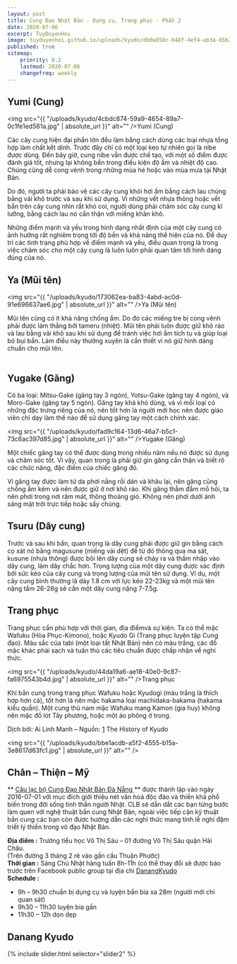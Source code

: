 ```yaml
---
layout: post
title: Cung Đạo Nhật Bản - Dụng cụ, Trang phục - Phần 2
date: 2020-07-06
excerpt: TuyDuyenHoi
image: tuyduyenhoi.github.io/uploads/kyudo/db0a850c-b48f-4ef4-ab3a-65b2f6e1bfec.jpg
published: true
sitemap:
    priority: 0.2
    lastmod: 2020-07-06
    changefreq: weekly
---
```


## Yumi (Cung)

<span class="image right"><img src="{{ "/uploads/kyudo/4cbdc874-59a9-4654-89a7-0c1fe1ed561a.jpg" | absolute_url }}" alt="" />Yumi (Cung)</span>

Các cây cung hiện đại phần lớn đều làm bằng cách dùng các loại nhựa tổng hợp làm chất kết dính. Trước đây chỉ có một loại keo tự nhiên gọi là nibe được dùng. Đến bây giờ, cung nibe vẫn được chế tạo, với một số điểm được đánh giá tốt, nhưng lại không bền trong điều kiện độ ẩm và nhiệt độ cao. Chúng cũng dễ cong vênh trong những mùa hè hoặc vào mùa mưa tại Nhật Bản.

Do đó, người ta phải bảo vệ các cây cung khỏi hơi ẩm bằng cách lau chúng bằng vải khô trước và sau khi sử dụng. Vì những vết nhựa thông hoặc vết bẩn trên cây cung nhìn rất khó coi, người dùng phải chăm sóc cây cung kĩ lưỡng, bằng cách lau nó cẩn thận với miếng khăn khô.

Những điểm mạnh và yếu trong hình dạng nhất định của một cây cung có ảnh hưởng rất nghiêm trọng tới độ bền và khả năng thể hiện của nó. Để duy trì các tình trạng phù hợp về điểm mạnh và yếu, điều quan trọng là trong việc chăm sóc cho một cây cung là luôn luôn phải quan tâm tới hình dáng đúng của nó.

## Ya (Mũi tên)

<span class="image left"><img src="{{ "/uploads/kyudo/173062ea-ba83-4abd-ac0d-91e696637ae6.jpg" | absolute_url }}" alt="" />Ya (Mũi tên)</span>

Mũi tên cũng có ít khả năng chống ẩm. Do đó các miếng tre bị cong vênh phải được làm thẳng bởi tameru (nhiệt). Mũi tên phải luôn được giữ khô ráo và lau bằng vải khô sau khi sử dụng để tránh việc hơi ẩm tích tụ và giúp loại bỏ bụi bẩn. Làm điều này thường xuyên là cần thiết vì nó giữ hình dáng chuẩn cho mũi tên.<br/><br/>

## Yugake (Găng)

Có ba loại: Mitsu-Gake (găng tay 3 ngón), Yotsu-Gake (găng tay 4 ngón), và Moro-Gake (găng tay 5 ngón). Găng tay khá khó dùng, và vì mỗi loại có những đặc trưng riêng của nó, nên tốt hơn là người mới học nên được giáo viên chỉ dạy làm thế nào để sử dụng găng tay một cách chính xác.

<span class="image right"><img src="{{ "/uploads/kyudo/fad9c164-13d6-46a7-b5c1-73c6ac397d85.jpg" | absolute_url }}" alt="" />Yugake (Găng)</span>

Một chiếc găng tay có thể được dùng trong nhiều năm nếu nó được sử dụng và chăm sóc tốt. Vì vậy, quan trọng là phải giữ gìn găng cẩn thận và biết rõ các chức năng, đặc điểm của chiếc găng đó.

Vì găng tay được làm từ da phơi nắng rồi dán và khâu lại, nên găng cũng chống ẩm kém và nên được giữ ở nơi khô ráo. Khi găng thẫm đẫm mồ hôi, ta nên phơi trong nơi râm mát, thông thoáng gió. Không nên phơi dưới ánh sáng mặt trời trực tiếp hoặc sấy chúng.

## Tsuru (Dây cung)

Trước và sau khi bắn, quan trọng là dây cung phải được giữ gìn bằng cách cọ xát nó bằng magusune (miếng vải dệt) để từ đó thông qua ma sát, kusune (nhựa thông) được bôi lên dây cung sẽ chảy ra và thấm nhập vào dây cung, làm dây chắc hơn. Trọng lượng của một dây cung được xác định bởi sức kéo của cây cung và trọng lượng của mũi tên sử dụng. Ví dụ, một cây cung bình thường là dày 1.8 cm với lực kéo 22-23kg và một mũi tên nặng tầm 26-28g sẽ cần một dây cung nặng 7-7.5g.

## Trang phục

Trang phục cần phù hợp với thời gian, địa điểmvà sự kiện. Ta có thể mặc Wafuku (Hòa Phục-Kimono), hoặc Kyudo Gi (Trang phục luyện tập Cung đạo). Màu sắc của tabi (một loại tất Nhật Bản) nên có màu trắng, các đồ mặc khác phải sạch và tuân thủ các tiêu chuẩn được chấp nhận về nghi thức.

<span class="image left"><img src="{{ "/uploads/kyudo/44da19a6-ae18-40e0-9c87-fa6975543b4d.jpg" | absolute_url }}" alt="" />Trang phục</span>

Khi bắn cung trong trang phục Wafuku hoặc Kyudogi (màu trắng là thích hợp hơn cả), tốt hơn là nên mặc hakama loại machidaka-bakama (hakama kiểu quần). Một cung thủ nam mặc Wafuku mang Kamon (gia huy) không nên mặc đồ lót Tây phương, hoặc một áo phông ở trong.

Dịch bởi: Ai Linh Manh – Nguồn: [1](http://www.ikyf.org) The History of Kyudo

<span class="image fit"><img src="{{ "/uploads/kyudo/bbe1acdb-a5f2-4555-b15a-3e8617d63fc1.jpg" | absolute_url }}" alt="" /></span>
## Chân – Thiện – Mỹ

** <a target="_blank" href="https://www.facebook.com/groups/1204167899593509" > Câu lạc bộ Cung Đạo Nhật Bản Đà Nẵng </a>** được thành lập vào ngày 2016-07-01 với mục đích giới thiệu nét văn hoá độc đáo và thiền khá phổ biến trong đời sống tinh thần người Nhật. CLB sẽ dẫn dắt các bạn từng bước làm quen với nghệ thuật bắn cung Nhật Bản, ngoài việc tiếp cận kỹ thuật bắn cung các bạn còn được hướng dẫn các nghi thức mang tính lễ nghi đậm triết lý thiền trong võ đạo Nhật Bản.

**Địa điểm :** Trường tiểu học Võ Thị Sáu – 01 đường Võ Thị Sáu quận Hải Châu. 
<br/>(Trên đường 3 tháng 2 rẽ vào gần cầu Thuận Phước)<br/>
**Thời gian :** Sáng Chủ Nhật hàng tuần 8h-11h (có thể thay đổi sẽ được báo trước trên Facebook public group tại địa chỉ <a target="_blank" href="https://www.facebook.com/groups/1204167899593509" > DanangKyudo</a><br/>
**Schedule :**
- 9h – 9h30 chuẩn bị dụng cụ và luyện bắn bia xa 28m (người mới chỉ quan sát)
- 9h30 – 11h30 luyện bia gần
- 11h30 – 12h dọn dẹp

<h2>Danang Kyudo</h2>
<div class="align-center">
    {% include slider.html selector="slider2" %}
</div>

